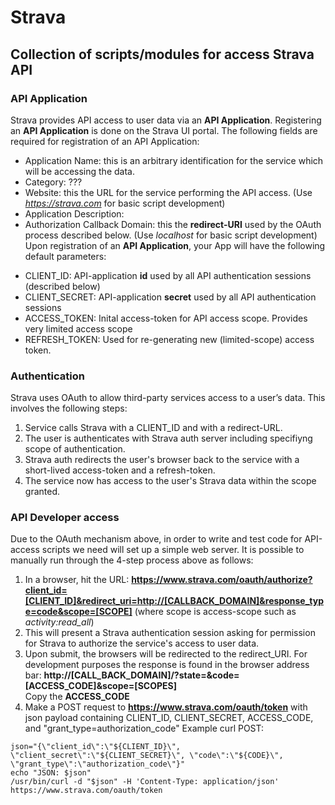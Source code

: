 # Strava

## Collection of scripts/modules for access Strava API

### API Application
Strava provides API access to user data via an **API Application**. Registering an **API Application** is done on the Strava UI portal.
The following fields are required for registration of an API Application:
  - Application Name: this is an arbitrary identification for the service which will be accessing the data.
  - Category: ???
  - Website:  this the URL for the service performing the API access. (Use *https://strava.com* for basic script development)
  - Application Description:  
  - Authorization Callback Domain:  this the **redirect-URI** used by the OAuth process described below. (Use *localhost* for basic script development)
Upon registration of an **API Application**, your App will have the following default parameters:
  * CLIENT_ID:  API-application **id** used by all API authentication sessions (described below)
  * CLIENT_SECRET: API-application **secret** used by all API authentication sessions 
  * ACCESS_TOKEN:  Inital access-token for API access scope. Provides very limited access scope
  * REFRESH_TOKEN: Used for re-generating new (limited-scope) access token.


### Authentication
Strava uses OAuth to allow third-party services access to a user’s data. This involves the following steps:
 1. Service calls Strava with a CLIENT_ID and with a redirect-URL.
 2. The user is authenticates with Strava auth server including specifiyng scope of authentication.
 3. Strava auth redirects the user's browser back to the service with a short-lived access-token and a refresh-token.
 4. The service now has access to the user's Strava data within the scope granted. 


### API Developer access
Due to the OAuth mechanism above, in order to write and test code for API-access scripts we need will set up a simple web server.  It is possible to manually run through the 4-step process above as follows:
  1. In a browser, hit the URL: **https://www.strava.com/oauth/authorize?client_id=[CLIENT_ID]&redirect_uri=http://[CALLBACK_DOMAIN]&response_type=code&scope=[SCOPE]** (where scope is access-scope such as *activity:read_all*)
  2. This will present a Strava authentication session asking for permission for Strava to authorize the service's access to user data.
  3. Upon submit, the browsers will be redirected to the redirect_URI.  For development purposes the response is found in the browser address bar: **http://[CALL_BACK_DOMAIN]/?state=&code=[ACCESS_CODE]&scope=[SCOPES]**   
     Copy the **ACCESS_CODE**
  4. Make a POST request to **https://www.strava.com/oauth/token** with json payload containing CLIENT_ID, CLIENT_SECRET, ACCESS_CODE, and "grant_type=authorization_code"
Example curl POST:
```
json="{\"client_id\":\"${CLIENT_ID}\", \"client_secret\":\"${CLIENT_SECRET}\", \"code\":\"${CODE}\", \"grant_type\":\"authorization_code\"}"
echo "JSON: $json"
/usr/bin/curl -d "$json" -H 'Content-Type: application/json' https://www.strava.com/oauth/token
```
